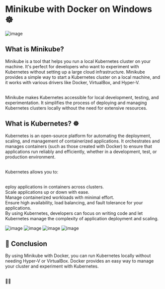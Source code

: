 <h1>Minikube with Docker on Windows ☸️</h1>
<img src="https://github.com/user-attachments/assets/d40cad59-d2e4-4bd5-ae08-ab340937db41" alt="image">


<h2>What is Minikube?</h2>
<p>Minikube is a tool that helps you run a local Kubernetes cluster on your machine. It's perfect for developers who want to experiment with Kubernetes without setting up a large cloud infrastructure. Minikube provides a simple way to start a Kubernetes cluster on a local machine, and it works with various drivers like Docker, VirtualBox, and Hyper-V.</p>

<br>Minikube makes Kubernetes accessible for local development, testing, and experimentation. It simplifies the process of deploying and managing Kubernetes clusters locally without the need for extensive resources.

<h2>What is Kubernetes? ☸️</h2>
<p>Kubernetes is an open-source platform for automating the deployment, scaling, and management of containerized applications. It orchestrates and manages containers (such as those created with Docker) to ensure that applications run reliably and efficiently, whether in a development, test, or production environment.</p>

<br>Kubernetes allows you to:

<br>eploy applications in containers across clusters.
<br>Scale applications up or down with ease.
<br>Manage containerized workloads with minimal effort.
<br>Ensure high availability, load balancing, and fault tolerance for your applications.
<br>By using Kubernetes, developers can focus on writing code and let Kubernetes manage the complexity of application deployment and scaling.

![image](https://github.com/user-attachments/assets/8f5a0b94-75ba-4d93-8095-73306bd5fe2e)
![image](https://github.com/user-attachments/assets/b3d9676b-e278-4745-9bf5-812dfa08f407)
![image](https://github.com/user-attachments/assets/7e17db3f-66fe-48d0-9338-91ebc089579b)
![image](https://github.com/user-attachments/assets/eba49c3a-6e1c-470a-9ea6-25ee8b82b8dd)


<h2>🎯 Conclusion</h2>
By using Minikube with Docker, you can run Kubernetes locally without needing Hyper-V or VirtualBox. Docker provides an easy way to manage your cluster and experiment with Kubernetes.

<br>🚀😊
